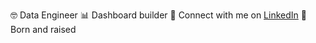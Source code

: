 🤓 Data Engineer
📊 Dashboard builder
🤝 Connect with me on [LinkedIn](https://www.linkedin.com/in/r-a-hayes/)
🌁 Born and raised
